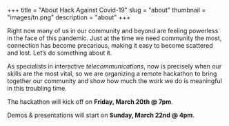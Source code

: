 +++
title = "About Hack Against Covid-19"
slug = "about"
thumbnail = "images/tn.png"
description = "about"
+++

Right now many of us in our community and beyond are feeling powerless in the face of this pandemic. Just at the time we need community the most, connection has become precarious, making it easy to become scattered and lost. Let’s do something about it.

As specialists in interactive *telecommunications*, now is precisely when our skills are the most vital, so we are organizing a remote hackathon to bring together our community and show how much the work we do is meaningful in this troubling time.

The hackathon will kick off on **Friday, March 20th @ 7pm**.

Demos & presentations will start on **Sunday, March 22nd @ 4pm**.
